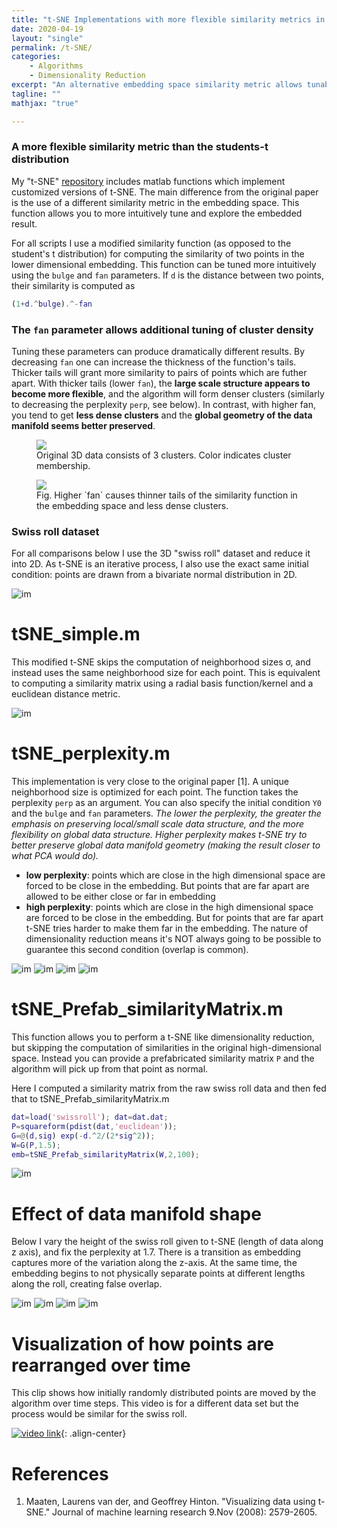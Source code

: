 ```yaml
--- 
title: "t-SNE Implementations with more flexible similarity metrics in the embedding space"
date: 2020-04-19
layout: "single"
permalink: /t-SNE/
categories:
    - Algorithms
    - Dimensionality Reduction
excerpt: "An alternative embedding space similarity metric allows tunable emphasis on the data manifold's global structure"
tagline: ""
mathjax: "true"

---
```


### A more flexible similarity metric than the students-t distribution
My "t-SNE" [repository](https://github.com/M-Lin-DM/Dimensionality-Reduction) includes matlab functions which implement customized versions of t-SNE. The main difference from the original paper is the use of a different similarity metric in the embedding space. This function allows you to more intuitively tune and explore the embedded result.

For all scripts I use a modified similarity function (as opposed to the student's t distribution) for computing the similarity of two points in the lower dimensional embedding. This function can be tuned more intuitively using the `bulge` and `fan` parameters. If `d` is the distance between two points, their similarity is computed as
```matlab
(1+d.^bulge).^-fan
```
### The `fan` parameter allows additional tuning of cluster density
Tuning these parameters can produce dramatically different results. By decreasing `fan` one can increase the thickness of the function's tails. Thicker tails will grant more similarity to pairs of points which are futher apart. With thicker tails (lower `fan`), the **large scale structure appears to become more flexible**, and the algorithm will form denser clusters (similarly to decreasing the perplexity `perp`, see below). In contrast, with higher fan, you tend to get **less dense clusters** and the **global geometry of the data manifold seems better preserved**.

<figure>
	<a href="/images/tSNE_figures/fansweep_3Ddata.jpg"><img src="/images/tSNE_figures/fansweep_3Ddata.jpg"></a>
	<figcaption>Original 3D data consists of 3 clusters. Color indicates cluster membership.</figcaption>
</figure>


<figure>
	<a href="/images/tSNE_figures/fansweep_dat2.jpg"><img src="/images/tSNE_figures/fansweep_dat2.jpg"></a>
	<figcaption>Fig. Higher `fan` causes thinner tails of the similarity function in the embedding space and less dense clusters.</figcaption>
</figure>


### Swiss roll dataset
For all comparisons below I use the 3D "swiss roll" dataset and reduce it into 2D. As t-SNE is an iterative process, I also use the exact same initial condition: points are drawn from a bivariate normal distribution in 2D.

![im](/images/tSNE_figures/swroll.png)


# tSNE_simple.m

This modified t-SNE skips the computation of neighborhood sizes σ, and instead uses the same neighborhood size for each point. This is equivalent to computing a similarity matrix using a radial basis function/kernel and a euclidean distance metric.

![im](/images/tSNE_figures/universal_sigma_tsne_simple.png)

# tSNE_perplexity.m

This implementation is very close to the original paper [1]. A unique neighborhood size is optimized for each point. The function takes the perplexity `perp` as an argument.
You can also specify the initial condition `Y0` and the `bulge` and `fan` parameters.
*The lower the perplexity, the greater the emphasis on preserving local/small scale data structure, and the more flexibility on global data structure. Higher perplexity makes t-SNE try to better preserve global data manifold geometry (making the result closer to what PCA would do).* 

- **low perplexity**: points which are close in the high dimensional space are forced to be close in the embedding. But points that are far apart are allowed to be either close or far in embedding
- **high perplexity**: points which are close in the high dimensional space are forced to be close in the embedding. But for points that are far apart t-SNE tries harder to make them far in the embedding. The nature of dimensionality reduction means it's NOT always going to be possible to guarantee this second condition (overlap is common).

![im](/images/tSNE_figures/perp1.png)
![im](/images/tSNE_figures/perp2.png)
![im](/images/tSNE_figures/perp3.png)
![im](/images/tSNE_figures/perp4.png)

# tSNE_Prefab_similarityMatrix.m

This function allows you to perform a t-SNE like dimensionality reduction, but skipping the computation of similarities in the original high-dimensional space. Instead you can provide a prefabricated similarity matrix `P` and the algorithm will pick up from that point as normal.

Here I computed a similarity matrix from the raw swiss roll data and then fed that to tSNE_Prefab_similarityMatrix.m
```matlab
dat=load('swissroll'); dat=dat.dat; 
P=squareform(pdist(dat,'euclidean'));
G=@(d,sig) exp(-d.^2/(2*sig^2));
W=G(P,1.5);
emb=tSNE_Prefab_similarityMatrix(W,2,100);
```
![im](/images/tSNE_figures/prefabW.png)

# Effect of data manifold shape
Below I vary the height of the swiss roll given to t-SNE (length of data along z axis), and fix the perplexity at 1.7. There is a transition as embedding captures more of the variation along the z-axis. At the same time, the embedding begins to not physically separate points at different lengths along the roll, creating false overlap.

![im](/images/tSNE_figures/h4.png)
![im](/images/tSNE_figures/h8.png)
![im](/images/tSNE_figures/h12.png)
![im](/images/tSNE_figures/h16.png)

# Visualization of how points are rearranged over time
This clip shows how initially randomly distributed points are moved by the algorithm over time steps. This video is for a different data set but the process would be similar for the swiss roll.

[![video link](/images/tSNE_figures/Capture_resize.png)](https://www.youtube.com/watch?v=11UJr2AA5-k "t-SNE video"){: .align-center}


# References
1. Maaten, Laurens van der, and Geoffrey Hinton. "Visualizing data using t-SNE." Journal of machine learning research 9.Nov (2008): 2579-2605.